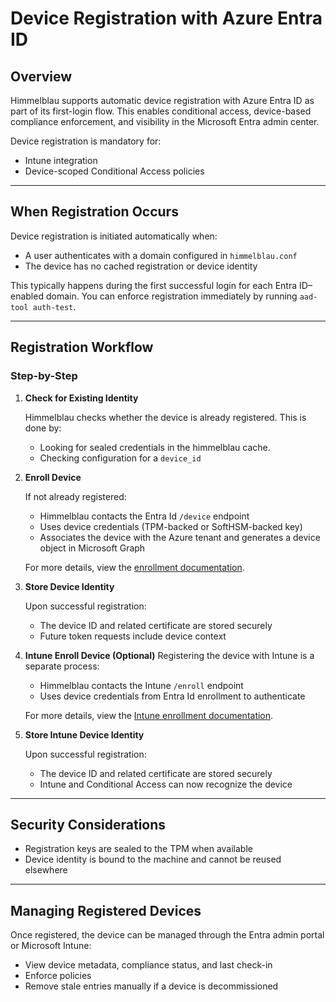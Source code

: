 # Device Registration with Azure Entra ID

## Overview

Himmelblau supports automatic device registration with Azure Entra ID as part of its first-login flow. This enables conditional access, device-based compliance enforcement, and visibility in the Microsoft Entra admin center.

Device registration is mandatory for:

- Intune integration
- Device-scoped Conditional Access policies

---

## When Registration Occurs

Device registration is initiated automatically when:

- A user authenticates with a domain configured in `himmelblau.conf`
- The device has no cached registration or device identity

This typically happens during the first successful login for each Entra ID–enabled domain. You can enforce registration immediately by running `aad-tool auth-test`.

---

## Registration Workflow

### Step-by-Step

1. **Check for Existing Identity**

    Himmelblau checks whether the device is already registered. This is done by:

    - Looking for sealed credentials in the himmelblau cache.
    - Checking configuration for a `device_id`


2. **Enroll Device**

    If not already registered:

    - Himmelblau contacts the Entra Id `/device` endpoint
    - Uses device credentials (TPM-backed or SoftHSM-backed key)
    - Associates the device with the Azure tenant and generates a device object in Microsoft Graph

    For more details, view the [enrollment documentation](https://github.com/himmelblau-idm/aad-join-spec/blob/main/aad-join-spec.md#33-device-join-service).

3. **Store Device Identity**

    Upon successful registration:

    - The device ID and related certificate are stored securely
    - Future token requests include device context

4. **Intune Enroll Device (Optional)**
    Registering the device with Intune is a separate process:

    - Himmelblau contacts the Intune `/enroll` endpoint
    - Uses device credentials from Entra Id enrollment to authenticate

    For more details, view the [Intune enrollment documentation](https://github.com/himmelblau-idm/intune-spec/blob/main/intune-spec.md#211-enroll).

5. **Store Intune Device Identity**

    Upon successful registration:

    - The device ID and related certificate are stored securely
    - Intune and Conditional Access can now recognize the device

---

## Security Considerations

- Registration keys are sealed to the TPM when available
- Device identity is bound to the machine and cannot be reused elsewhere

---

## Managing Registered Devices

Once registered, the device can be managed through the Entra admin portal or Microsoft Intune:

- View device metadata, compliance status, and last check-in
- Enforce policies
- Remove stale entries manually if a device is decommissioned
